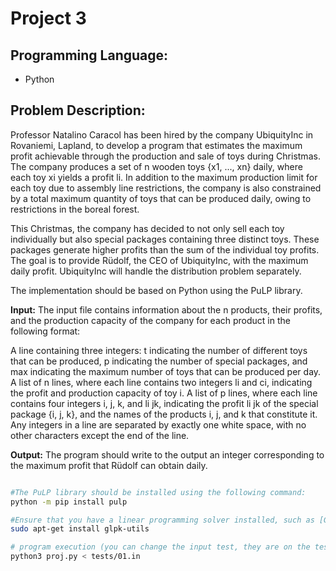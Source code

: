 # Project 3
## Programming Language:
- Python
## Problem Description:
Professor Natalino Caracol has been hired by the company UbiquityInc in Rovaniemi, Lapland, to develop a program that estimates the maximum profit achievable through the production and sale of toys during Christmas. The company produces a set of n wooden toys {x1, ..., xn} daily, where each toy xi yields a profit li. In addition to the maximum production limit for each toy due to assembly line restrictions, the company is also constrained by a total maximum quantity of toys that can be produced daily, owing to restrictions in the boreal forest.

This Christmas, the company has decided to not only sell each toy individually but also special packages containing three distinct toys. These packages generate higher profits than the sum of the individual toy profits. The goal is to provide Rüdolf, the CEO of UbiquityInc, with the maximum daily profit. UbiquityInc will handle the distribution problem separately.

The implementation should be based on Python using the PuLP library.

**Input:**
The input file contains information about the n products, their profits, and the production capacity of the company for each product in the following format:

A line containing three integers: t indicating the number of different toys that can be produced, p indicating the number of special packages, and max indicating the maximum number of toys that can be produced per day.
A list of n lines, where each line contains two integers li and ci, indicating the profit and production capacity of toy i.
A list of p lines, where each line contains four integers i, j, k, and li jk, indicating the profit li jk of the special package {i, j, k}, and the names of the products i, j, and k that constitute it.
Any integers in a line are separated by exactly one white space, with no other characters except the end of the line.

**Output:**
The program should write to the output an integer corresponding to the maximum profit that Rüdolf can obtain daily.

```bash

#The PuLP library should be installed using the following command:
python -m pip install pulp

#Ensure that you have a linear programming solver installed, such as [GLPK](https://www.gnu.org/software/glpk/) or LP_solve. To install GLPK, for example, on Ubuntu, use the following command:
sudo apt-get install glpk-utils

# program execution (you can change the input test, they are on the tests folder)
python3 proj.py < tests/01.in
```





